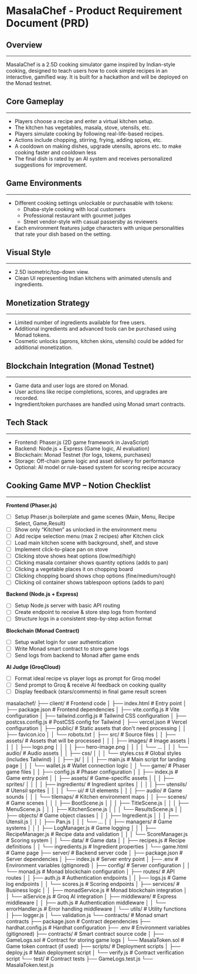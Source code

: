 # MasalaChef - Product Requirement Document (PRD)

## Overview

---

MasalaChef is a 2.5D cooking simulator game inspired by Indian-style cooking, designed to teach users how to cook simple recipes in an interactive, gamified way. It is built for a hackathon and will be deployed on the Monad testnet.

## Core Gameplay

---

- Players choose a recipe and enter a virtual kitchen setup.
- The kitchen has vegetables, masala, stove, utensils, etc.
- Players simulate cooking by following real-life-based recipes.
- Actions include chopping, stirring, frying, adding spices, etc.
- A cooldown on making dishes, upgrade utensils, aprons etc. to make cooking faster and cooldown less
- The final dish is rated by an AI system and receives personalized suggestions for improvement.

## **Game Environments**

---

- Different cooking settings unlockable or purchasable with tokens:
    - Dhaba-style cooking with local customers
    - Professional restaurant with gourmet judges
    - Street vendor-style with casual passersby as reviewers
- Each environment features judge characters with unique personalities that rate your dish based on the setting.

## Visual Style

---

- 2.5D isometric/top-down view.
- Clean UI representing Indian kitchens with animated utensils and ingredients.

## Monetization Strategy

---

- Limited number of ingredients available for free users.
- Additional ingredients and advanced tools can be purchased using Monad tokens.
- Cosmetic unlocks (aprons, kitchen skins, utensils) could be added for additional monetization.

## Blockchain Integration (Monad Testnet)

---

- Game data and user logs are stored on Monad.
- User actions like recipe completions, scores, and upgrades are recorded.
- Ingredient/token purchases are handled using Monad smart contracts.

## Tech Stack

---

- Frontend: Phaser.js (2D game framework in JavaScript)
- Backend: Node.js + Express (Game logic, AI evaluation)
- Blockchain: Monad Testnet (for logs, tokens, purchases)
- Storage: Off-chain game logic and asset delivery for performance
- Optional: AI model or rule-based system for scoring recipe accuracy

## **Cooking Game MVP – Notion Checklist**

---

**Frontend (Phaser.js)**

- [ ]  Setup Phaser.js boilerplate and game scenes (Main, Menu, Recipe Select, Game,Result)
- [ ]  Show only “Kitchen” as unlocked in the environment menu
- [ ]  Add recipe selection menu (max 2 recipes) after Kitchen click
- [ ]  Load main kitchen scene with background, shelf, and stove
- [ ]  Implement click-to-place pan on stove
- [ ]  Clicking stove shows heat options (low/med/high)
- [ ]  Clicking masala container shows quantity options (adds to pan)
- [ ]  Clicking a vegetable places it on chopping board
- [ ]  Clicking chopping board shows chop options (fine/medium/rough)
- [ ]  Clicking oil container shows tablespoon options (adds to pan)

**Backend (Node.js + Express)**

- [ ]  Setup Node.js server with basic API routing
- [ ]  Create endpoint to receive & store step logs from frontend
- [ ]  Structure logs in a consistent step-by-step action format

**Blockchain (Monad Contract)**

- [ ]  Setup wallet login for user authentication
- [ ]  Write Monad smart contract to store game logs
- [ ]  Send logs from backend to Monad after game ends

**AI Judge (GroqCloud)**

- [ ]  Format ideal recipe vs player logs as prompt for Groq model
- [ ]  Send prompt to Groq & receive AI feedback on cooking quality
- [ ]  Display feedback (stars/comments) in final game result screen

masalachef/
├── client/                      # Frontend code
│   ├── index.html               # Entry point
│   ├── package.json             # Frontend dependencies
│   ├── vite.config.js           # Vite configuration
│   ├── tailwind.config.js       # Tailwind CSS configuration
│   ├── postcss.config.js        # PostCSS config for Tailwind
│   ├── vercel.json              # Vercel configuration
│   ├── public/                  # Static assets that don't need processing
│   │   ├── favicon.ico
│   │   └── robots.txt
│   ├── src/                     # Source files
│   │   ├── assets/              # Assets that will be processed
│   │   │   ├── images/          # Image assets
│   │   │   │   ├── logo.png
│   │   │   │   ├── hero-image.png
│   │   │   │   └── ...
│   │   │   └── audio/           # Audio assets
│   │   ├── css/
│   │   │   └── styles.css       # Global styles (includes Tailwind)
│   │   ├── js/
│   │   │   ├── main.js          # Main script for landing page
│   │   │   └── wallet.js        # Wallet connection logic
│   │   └── game/                # Phaser game files
│   │       ├── config.js        # Phaser configuration
│   │       ├── index.js         # Game entry point
│   │       ├── assets/          # Game-specific assets
│   │       │   ├── sprites/
│   │       │   │   ├── ingredients/  # Ingredient sprites
│   │       │   │   ├── utensils/     # Utensil sprites
│   │       │   │   └── ui/           # UI elements
│   │       │   ├── audio/            # Game sounds
│   │       │   └── tilemaps/         # Kitchen environment maps
│   │       ├── scenes/              # Game scenes
│   │       │   ├── BootScene.js
│   │       │   ├── TitleScene.js
│   │       │   ├── MenuScene.js
│   │       │   ├── KitchenScene.js
│   │       │   └── ResultsScene.js
│   │       ├── objects/             # Game object classes
│   │       │   ├── Ingredient.js
│   │       │   ├── Utensil.js
│   │       │   ├── Pan.js
│   │       │   └── ...
│   │       ├── managers/            # Game systems
│   │       │   ├── LogManager.js    # Game logging
│   │       │   ├── RecipeManager.js # Recipe data and validation
│   │       │   └── ScoreManager.js  # Scoring system
│   │       └── data/               # Game data
│   │           ├── recipes.js      # Recipe definitions
│   │           └── ingredients.js  # Ingredient properties
│   └── game.html                   # Game page
├── server/                      # Backend server code
│   ├── package.json             # Server dependencies
│   ├── index.js                 # Server entry point
│   ├── .env                     # Environment variables (gitignored)
│   ├── config/                  # Server configuration
│   │   └── monad.js             # Monad blockchain configuration
│   ├── routes/                  # API routes
│   │   ├── auth.js              # Authentication endpoints
│   │   ├── logs.js              # Game log endpoints
│   │   └── scores.js            # Scoring endpoints
│   ├── services/                # Business logic
│   │   ├── monadService.js      # Monad blockchain integration
│   │   └── aiService.js         # Groq AI integration
│   ├── middleware/              # Express middleware
│   │   ├── auth.js              # Authentication middleware
│   │   └── errorHandler.js      # Error handling middleware
│   └── utils/                   # Utility functions
│       ├── logger.js
│       └── validation.js
└── contracts/                   # Monad smart contracts
    ├── package.json             # Contract dependencies
    ├── hardhat.config.js        # Hardhat configuration
    ├── .env                     # Environment variables (gitignored)
    ├── contracts/               # Smart contract source code
    │   ├── GameLogs.sol         # Contract for storing game logs
    │   └── MasalaToken.sol      # Game token contract (if used)
    ├── scripts/                 # Deployment scripts
    │   ├── deploy.js            # Main deployment script
    │   └── verify.js            # Contract verification script
    └── test/                    # Contract tests
        ├── GameLogs.test.js
        └── MasalaToken.test.js
